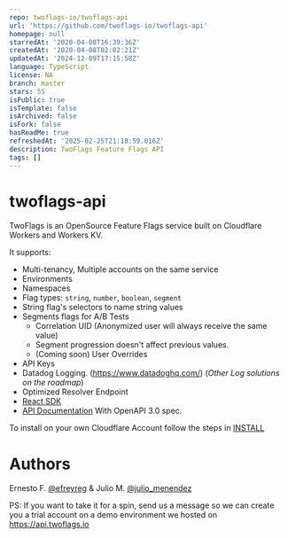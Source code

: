 ```yaml
---
repo: twoflags-io/twoflags-api
url: 'https://github.com/twoflags-io/twoflags-api'
homepage: null
starredAt: '2020-04-08T16:39:36Z'
createdAt: '2020-04-08T02:02:21Z'
updatedAt: '2024-12-09T17:15:58Z'
language: TypeScript
license: NA
branch: master
stars: 55
isPublic: true
isTemplate: false
isArchived: false
isFork: false
hasReadMe: true
refreshedAt: '2025-02-25T21:18:59.016Z'
description: TwoFlags Feature Flags API
tags: []
---
```


# twoflags-api

TwoFlags is an OpenSource Feature Flags service built on
Cloudflare Workers and Workers KV. 

It supports:
- Multi-tenancy, Multiple accounts on the same service
- Environments
- Namespaces
- Flag types: `string`, `number`, `boolean`, `segment`
- String flag's selectors to name string values
- Segments flags for A/B Tests
    - Correlation UID (Anonymized user will always receive the same value)
    - Segment progression doesn't affect previous values. 
    - (Coming soon) User Overrides
- API Keys
- Datadog Logging. (https://www.datadoghq.com/) (_Other Log solutions on the roadmap_)
- Optimized Resolver Endpoint
- [React SDK](https://www.npmjs.com/package/@twoflags/react-featureflags)
- [API Documentation](https://twoflags-io.github.io/twoflags/) With OpenAPI 3.0 spec.   

To install on your own Cloudflare Account follow the steps in [INSTALL](./INSTALL.md)

# Authors

Ernesto F. [@efreyreg](https://twitter.com/efreyreg)
&
Julio M. [@julio_menendez](https://twitter.com/julio_menendez)

PS: If you want to take it for a spin, send us a message so we can create you a trial 
account on a demo environment we hosted on https://api.twoflags.io
